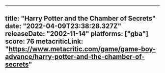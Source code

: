 
---
title: "Harry Potter and the Chamber of Secrets"
date: "2022-04-09T23:38:28.327Z"
releaseDate: "2002-11-14"
platforms: ["gba"]
score: 76
metacriticLink: "https://www.metacritic.com/game/game-boy-advance/harry-potter-and-the-chamber-of-secrets"
---
